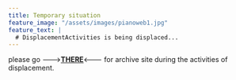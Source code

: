 ```yaml
---
title: Temporary situation
feature_image: "/assets/images/pianoweb1.jpg"
feature_text: |
  # DisplacementActivities is being displaced...
---
```


 please go --->**[THERE](https://displacementactivities1.wordpress.com/)**<--- for archive site during the activities of displacement.
